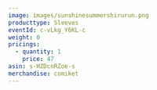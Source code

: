 ```yaml
---
image: images/sunshinesummershirurun.png
producttype: Sleeves
eventId: c-vLkg_Y6KL-c
weight: 0
pricings:
  - quantity: 1
    price: 47
asin: s-HZDcnRZoe-s
merchandise: comiket
---
```

